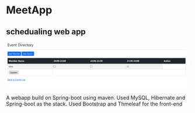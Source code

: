 # MeetApp
## schedualing web app

![](screenshot/meetAppScreenShot1.png)

A webapp build on Spring-boot using maven.
Used MySQL, Hibernate and Spring-boot as the stack.
Used Bootstrap and Thmeleaf for the front-end


